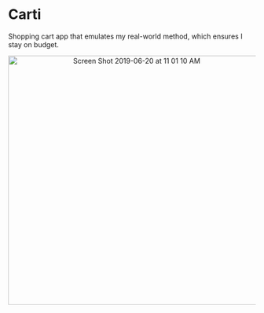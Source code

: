 # Carti
Shopping cart app that emulates my real-world method, which ensures I stay on budget.

<p align="center"><img width="507" alt="Screen Shot 2019-06-20 at 11 01 10 AM" src="https://user-images.githubusercontent.com/44475953/59870634-c2687780-934a-11e9-89f1-c49f320bda22.png"></p>
